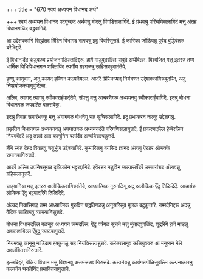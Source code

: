+++
title = "670 स्वयं अध्ययन विधानद अर्थ"

+++
स्वयं अध्ययन विधानद पदगुच्छद अर्थवन्नु मॊदलु विंगडिसलागिदॆ. ई ग्रंथवन्नु परिचयिसलागिदॆ मत्तु अंतह विधानगळिंद बद्धवागिदॆ.

आ उद्देशक्कागि सिद्धांतद हिंदिन विभागद भागवन्नु इदु विवरिसुत्तदॆ. ई कारिका जोडियन्नु पूर्वद बुद्धिवंतरु बरॆदिद्दारॆ.

ई विधानदिंद कंडुबरुव प्रयोजनगळिल्लदिद्दरू, हागॆ माडुवुदरल्लि यावुदे अर्थविल्ल. विश्वजित् मत्तु इतररु तम्म धार्मिक विधिविधानगळ शक्तियिंद स्वर्गीय ग्रहगळन्नु ऊहिसबहुदादंतॆये,

हण्णु काणुवाग, अदु काणद हण्णिन कल्पनॆयल्ल. आदरॆ प्रिस्क्रिप्षन् नियंत्रणद उद्देशक्कागिरुवुदरिंद, अदु निष्प्रयोजकवागुवुदिल्ल.

अल्लि, त्यागद त्यागवु स्वीकारार्हवादंतॆये, संपत्तु मत्तु आचरणॆगळ अध्ययनवु स्वीकारार्हवागिदॆ. इदन्नु बोधना विधानगळ रूपदल्लि बळसबेकु.

इदन्नु विवाह समारंभक्कू मत्तु अंगांगगळ बोधनॆगू सह सूचिसलागिदॆ. इदु प्रभाकरन नाल्कु उद्देशगळु.

प्रकृतिय विधानगळ अध्ययनवन्नु अपघातगळ अध्ययनदंतॆ परिगणिसलागुत्तदॆ. ई प्रकरणदल्लि हॆब्बॆरळिन नियमवॆंदरॆ अदु तन्नदे आद कानूनिन बलदिंद अन्वयिसल्पडुत्तदॆ.

हीगॆ स्वंत देहद विवाहवु चतुर्भुज उद्देशवागिदॆ. कुमारिलनु बयसिद ज्ञानद अंत्यवु ऎरडर अंत्यक्कॆ समानवागिरुत्तदॆ.

आदरॆ अल्लि उपनिषत्तुगळ दृष्टिकोन भट्टरद्दागिदॆ. इवॆरडर नडुविन व्यत्यासवॆंदरॆ उच्चारांशद अंत्यवन्नु ग्रहिसलागुत्तदॆ.

चाहवानिया मत्तु इतररु अलौकिकवागिरुवंतॆये, आध्यात्मिक गुरुगळिगू अदु अलौकिक ऎंदु तिळिदिदॆ. आचार्यरु लौकिक ऎंदु भट्टपादरिगॆ तिळिदिदॆ.

अंत्यद निवासिगळु तम्म आध्यात्मिक गुरुविन पद्धतिगळन्नु अनुसरिसुव मूलक बदुकुत्तारॆ. नम्मदेनिद्दरू अदन्नु वैदिक साहित्यवु व्याख्यानिसुत्तदॆ.

बोधना विधानदल्लि बळसुव अध्ययन क्रमदल्लि. ऎंटु वर्षगळ सूचनॆ मत्तु मुंतादवुगळिंद, शूद्ररिगॆ हागॆ माडलु अवकाशविल्ल ऎंबुदु स्पष्टवागुत्तदॆ.

नियमवन्नु कानूनु माडिदाग हक्कुगळु सह नियंत्रिसल्पडुत्तवॆ. करॆतरलागुव कलियुववरु आ मनुष्यन मेलॆ अवलंबितरागिरुत्तारॆ.

इल्लदिद्दरॆ, बॆंकिय विधान मत्तु विज्ञानवु असमंजसवागिरुत्तदॆ. कल्पनॆयन्नु कार्यगतगॊळिसुवल्लि कल्पनाकारनु कल्पनॆय घनतॆयिंद प्रभावितनागुत्तानॆ.

